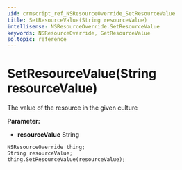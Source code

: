 ```yaml
---
uid: crmscript_ref_NSResourceOverride_SetResourceValue
title: SetResourceValue(String resourceValue)
intellisense: NSResourceOverride.SetResourceValue
keywords: NSResourceOverride, GetResourceValue
so.topic: reference
---
```


# SetResourceValue(String resourceValue)

The value of the resource in the given culture

**Parameter:** 
 - **resourceValue** String

```crmscript
NSResourceOverride thing;
String resourceValue;
thing.SetResourceValue(resourceValue);
```

